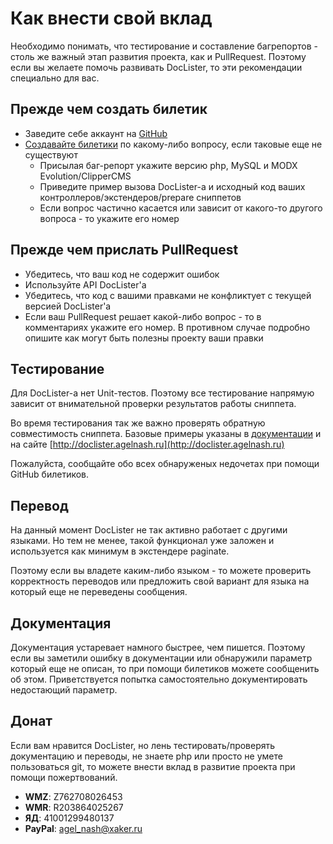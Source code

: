 # Как внести свой вклад
Необходимо понимать, что тестирование и составление багрепортов - столь же важный этап развития проекта, как и
PullRequest. Поэтому если вы желаете помочь развивать DocLister, то эти рекомендации специально для вас.

## Прежде чем создать билетик
* Заведите себе аккаунт на [GitHub](https://github.com/signup/free)
* [Создавайте билетики](https://github.com/AgelxNash/DocLister/issues/new) по какому-либо вопросу, если таковые еще не существуют
    * Присылая баг-репорт укажите версию php, MySQL и MODX Evolution/ClipperCMS
    * Приведите пример вызова DocLister-а и исходный код ваших контроллеров/экстендеров/prepare сниппетов
    * Если вопрос частично касается или зависит от какого-то другого вопроса - то укажите его номер

## Прежде чем прислать PullRequest
* Убедитесь, что ваш код не содержит ошибок
* Используйте API DocLister'а
* Убедитесь, что код с вашими правками не конфликтует с текущей версией DocLister'a
* Если ваш PullRequest решает какой-либо вопрос - то в комментариях укажите его номер. В противном случае подробно опишите как могут быть полезны проекту ваши правки

## Тестирование
Для DocLister-а нет Unit-тестов. Поэтому все тестирование напрямую зависит от внимательной проверки результатов работы сниппета.

Во время тестирования так же важно проверять обратную совместимость сниппета. Базовые примеры указаны в [документации](http://blog.agel-nash.ru/addon/doclister.html) и
на сайте [http://doclister.agelnash.ru](http://doclister.agelnash.ru)

Пожалуйста, сообщайте обо всех обнаруженых недочетах при помощи GitHub билетиков.

## Перевод
На данный момент DocLister не так активно работает с другими языками. Но тем не менее, такой функционал уже заложен и используется как минимум в экстендере paginate.

Поэтому если вы владете каким-либо языком - то можете проверить корректность переводов или предложить свой вариант для языка на который еще не переведены сообщения.

## Документация
Документация устаревает намного быстрее, чем пишется. Поэтому если вы заметили ошибку в документации или обнаружили параметр который еще не описан,
то при помощи билетиков можете сообщенить об этом. Приветствуется попытка самостоятельно документировать недостающий параметр.

## Донат
Если вам нравится DocLister, но лень тестировать/проверять документацию и переводы, не знаете php или просто не умете пользоваться git, то можете внести вклад в развитие проекта при помощи пожертвований.
* **WMZ**: Z762708026453
* **WMR**: R203864025267
* **ЯД**: 41001299480137
* **PayPal**: agel_nash@xaker.ru